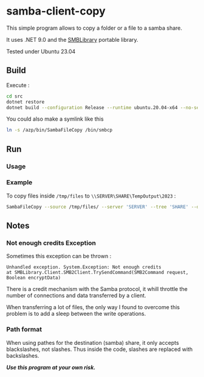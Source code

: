 # samba-client-copy

This simple program allows to copy a folder or a file to a samba share.

It uses .NET 9.0 and the [SMBLibrary](https://github.com/TalAloni/SMBLibrary) portable library.

Tested under Ubuntu 23.04

## Build

Execute :

```sh
cd src
dotnet restore
dotnet build --configuration Release --runtime ubuntu.20.04-x64 --no-self-contained -o /azp/bin -p:PublishSingleFile=true 
```

You could also make a symlink like this

```sh
ln -s /azp/bin/SambaFileCopy /bin/smbcp
```

## Run

### Usage



### Example

To copy files inside `/tmp/files` to `\\SERVER\SHARE\TempOutput\2023` :

```sh
SambaFileCopy --source /tmp/files/ --server 'SERVER' --tree 'SHARE' --destination 'TempOutput/2023' --username 'smbuser' --password 'smbpwd' --domain 'MYDOMAIN'
```

## Notes

### Not enough credits Exception

Sometimes this exception can be thrown :

    Unhandled exception. System.Exception: Not enough credits
    at SMBLibrary.Client.SMB2Client.TrySendCommand(SMB2Command request, Boolean encryptData)

There is a credit mechanism with the Samba protocol, it whill throttle the number of connections and data transferred by a client.

When transferring a lot of files, the only way I found to overcome this problem is to add a sleep between the write operations.

### Path format

When using pathes for the destination (samba) share, it only accepts blackslashes, not slashes. Thus inside the code, slashes are replaced with backslashes.

***Use this program at your own risk.***
